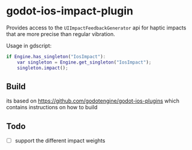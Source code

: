 # godot-ios-impact-plugin

Provides access to the `UIImpactFeedbackGenerator` api for haptic impacts that are more precise than regular vibration.

Usage in gdscript:

```gd
if Engine.has_singleton("IosImpact"):
    var singleton = Engine.get_singleton("IosImpact");
    singleton.impact();
```

## Build

its based on https://github.com/godotengine/godot-ios-plugins which contains instructions on how to build

## Todo

- [ ] support the different impact weights
